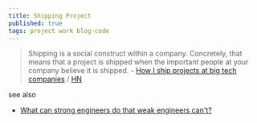 ```yaml
---
title: Shipping Project
published: true
tags: project work blog-code
---
```

> Shipping is a social construct within a company. Concretely, that means that a project is shipped when the important people at your company believe it is shipped. - [	How I ship projects at big tech companies](https://www.seangoedecke.com/how-to-ship/) / [HN](https://news.ycombinator.com/item?id=42111031)

see also
- [What can strong engineers do that weak engineers can't?](https://www.seangoedecke.com/weak-engineers/)
